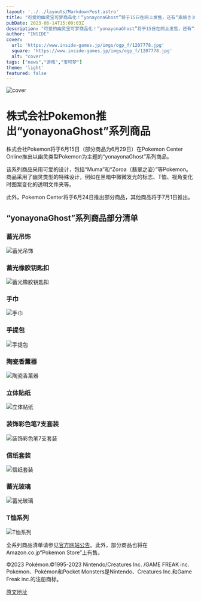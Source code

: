 ```yaml
---
layout: '../../layouts/MarkdownPost.astro'
title: "可爱的幽灵宝可梦商品化！“yonayonaGhost”将于15日在网上发售，还有“素焼きヌケニン”的存在感也很迷人"
pubDate: 2023-06-14T15:00:03Z
description: "可爱的幽灵宝可梦商品化！“yonayonaGhost”将于15日在网上发售，还有“素焼きヌケニン”的存在感也很迷人"
author: "INSIDE"
cover:
  url: 'https://www.inside-games.jp/imgs/ogp_f/1207778.jpg'
  square: 'https://www.inside-games.jp/imgs/ogp_f/1207778.jpg'
  alt: "cover"
tags: ["news","游戏","宝可梦"]
theme: 'light'
featured: false
---
```


![cover](https://www.inside-games.jp/imgs/ogp_f/1207778.jpg)

# 株式会社Pokemon推出“yonayonaGhost”系列商品

株式会社Pokemon将于6月15日（部分商品为6月29日）在Pokemon Center Online推出以幽灵类型Pokemon为主题的“yonayonaGhost”系列商品。

该系列商品采用可爱的设计，包括“Muma”和“Zoroa（翡翠之姿）”等Pokemon。商品采用了幽灵类型的特殊设计，例如在黑暗中微微发光的标志、T恤、视角变化时图案变化的透明文件夹等。

此外，Pokemon Center将于6月24日推出部分商品，其他商品将于7月1日推出。

## “yonayonaGhost”系列商品部分清单

### 蓄光吊饰

![蓄光吊饰](https://www.inside-games.jp/imgs/zoom/1207781.jpg)

### 蓄光橡胶钥匙扣

![蓄光橡胶钥匙扣](https://www.inside-games.jp/imgs/zoom/1207788.jpg)

### 手巾

![手巾](https://www.inside-games.jp/imgs/zoom/1207782.jpg)

### 手提包

![手提包](https://www.inside-games.jp/imgs/zoom/1207783.jpg)

### 陶瓷香薰器

![陶瓷香薰器](https://www.inside-games.jp/imgs/zoom/1207784.jpg)

### 立体贴纸

![立体贴纸](https://www.inside-games.jp/imgs/zoom/1207785.jpg)

### 装饰彩色笔7支套装

![装饰彩色笔7支套装](https://www.inside-games.jp/imgs/zoom/1207786.jpg)

### 信纸套装

![信纸套装](https://www.inside-games.jp/imgs/zoom/1207787.jpg)

### 蓄光玻璃

![蓄光玻璃](https://www.inside-games.jp/imgs/zoom/1207779.jpg)

### T恤系列

![T恤系列](https://www.inside-games.jp/imgs/zoom/1207780.jpg)

全系列商品清单请参见[官方网站公告](https://www.pokemon.co.jp/goods/2023/06/230609_to01.html)。此外，部分商品也将在Amazon.co.jp“Pokemon Store”上有售。

©2023 Pokémon.©1995-2023 Nintendo/Creatures Inc. /GAME FREAK inc.
Pokemon、Pokémon和Pocket Monsters是Nintendo、Creatures Inc.和Game Freak inc.的注册商标。

  [原文地址](https://www.inside-games.jp/article/2023/06/15/146574.html)